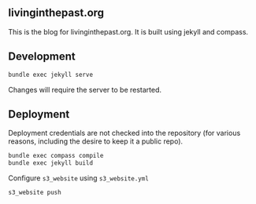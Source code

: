 ## livinginthepast.org

This is the blog for livinginthepast.org. It is built using jekyll and
compass.

## Development

```bash
bundle exec jekyll serve
```

Changes will require the server to be restarted.

## Deployment

Deployment credentials are not checked into the repository (for various
reasons, including the desire to keep it a public repo).

```bash
bundle exec compass compile
bundle exec jekyll build
```

Configure `s3_website` using `s3_website.yml`

```bash
s3_website push
```

